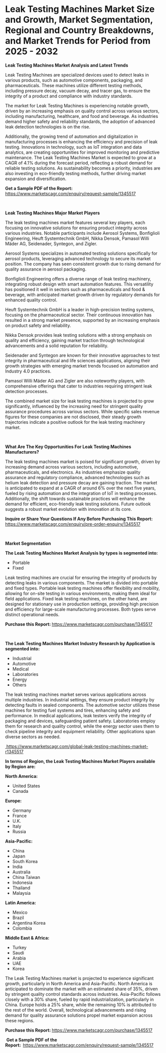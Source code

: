 <p><h1>Leak Testing Machines Market Size and Growth, Market Segmentation, Regional and Country Breakdowns, and Market Trends for Period from 2025 -  2032</h1></p><p><strong>Leak Testing Machines Market Analysis and Latest Trends</strong></p>
<p><p>Leak Testing Machines are specialized devices used to detect leaks in various products, such as automotive components, packaging, and pharmaceuticals. These machines utilize different testing methods, including pressure decay, vacuum decay, and tracer gas, to ensure the integrity of a product and compliance with industry standards. </p><p>The market for Leak Testing Machines is experiencing notable growth, driven by an increasing emphasis on quality control across various sectors, including manufacturing, healthcare, and food and beverage. As industries demand higher safety and reliability standards, the adoption of advanced leak detection technologies is on the rise. </p><p>Additionally, the growing trend of automation and digitalization in manufacturing processes is enhancing the efficiency and precision of leak testing. Innovations in technology, such as IoT integration and data analytics, are creating opportunities for improved monitoring and predictive maintenance. The Leak Testing Machines Market is expected to grow at a CAGR of 4.1% during the forecast period, reflecting a robust demand for reliable testing solutions. As sustainability becomes a priority, industries are also investing in eco-friendly testing methods, further driving market expansion and diversification.</p></p>
<p><strong>Get a Sample PDF of the Report:&nbsp;</strong> <a href="https://www.marketscagr.com/enquiry/request-sample/1345517?utm_campaign=3292&utm_medium=2&utm_source=Github&utm_content=ia&utm_term=16042025&utm_id=leak-testing-machines">https://www.marketscagr.com/enquiry/request-sample/1345517</a></p>
<p>&nbsp;</p>
<p><strong>Leak Testing Machines Major Market Players</strong></p>
<p><p>The leak testing machines market features several key players, each focusing on innovative solutions for ensuring product integrity across various industries. Notable participants include Aerosol Systems, Bonfiglioli Engineering, Heuft Systemtechnik GmbH, Nikka Densok, Pamasol Willi Mäder AG, Seidenader, Syntegon, and Zigler.</p><p>Aerosol Systems specializes in automated testing solutions specifically for aerosol products, leveraging advanced technology to secure its market position. The company has seen consistent growth due to rising demand for quality assurance in aerosol packaging.</p><p>Bonfiglioli Engineering offers a diverse range of leak testing machinery, integrating robust design with smart automation features. This versatility has positioned it well in sectors such as pharmaceuticals and food & beverage, with anticipated market growth driven by regulatory demands for enhanced quality control.</p><p>Heuft Systemtechnik GmbH is a leader in high-precision testing systems, focusing on the pharmaceutical sector. Their continuous innovation has resulted in a strong market presence, supported by an increasing emphasis on product safety and reliability.</p><p>Nikka Densok provides leak testing solutions with a strong emphasis on quality and efficiency, gaining market traction through technological advancements and a solid reputation for reliability. </p><p>Seidenader and Syntegon are known for their innovative approaches to test integrity in pharmaceutical and life sciences applications, aligning their growth strategies with emerging market trends focused on automation and Industry 4.0 practices.</p><p>Pamasol Willi Mäder AG and Zigler are also noteworthy players, with comprehensive offerings that cater to industries requiring stringent leak detection processes.</p><p>The combined market size for leak testing machines is projected to grow significantly, influenced by the increasing need for stringent quality assurance procedures across various sectors. While specific sales revenue figures for these companies are not disclosed, their steady growth trajectories indicate a positive outlook for the leak testing machinery market.</p></p>
<p>&nbsp;</p>
<p><strong>What Are The Key Opportunities For Leak Testing Machines Manufacturers?</strong></p>
<p><p>The leak testing machines market is poised for significant growth, driven by increasing demand across various sectors, including automotive, pharmaceuticals, and electronics. As industries emphasize quality assurance and regulatory compliance, advanced technologies such as helium leak detection and pressure decay are gaining traction. The market is anticipated to expand at a CAGR of around 6% over the next five years, fueled by rising automation and the integration of IoT in testing processes. Additionally, the shift towards sustainable practices will enhance the demand for efficient, eco-friendly leak testing solutions. Future outlook suggests a robust market evolution with innovation at its core.</p></p>
<p><strong>Inquire or Share Your Questions If Any Before Purchasing This Report:</strong> <a href="https://www.marketscagr.com/enquiry/pre-order-enquiry/1345517?utm_campaign=3292&utm_medium=2&utm_source=Github&utm_content=ia&utm_term=16042025&utm_id=leak-testing-machines">https://www.marketscagr.com/enquiry/pre-order-enquiry/1345517</a></p>
<p>&nbsp;</p>
<p><strong>Market Segmentation</strong></p>
<p><strong>The Leak Testing Machines Market Analysis by types is segmented into:</strong></p>
<p><ul><li>Portable</li><li>Fixed</li></ul></p>
<p><p>Leak testing machines are crucial for ensuring the integrity of products by detecting leaks in various components. The market is divided into portable and fixed types. Portable leak testing machines offer flexibility and mobility, allowing for on-site testing in various environments, making them ideal for field applications. Fixed leak testing machines, on the other hand, are designed for stationary use in production settings, providing high precision and efficiency for large-scale manufacturing processes. Both types serve distinct operational needs.</p></p>
<p><strong>Purchase this Report:&nbsp;</strong><a href="https://www.marketscagr.com/purchase/1345517?utm_campaign=3292&utm_medium=2&utm_source=Github&utm_content=ia&utm_term=16042025&utm_id=leak-testing-machines">https://www.marketscagr.com/purchase/1345517</a></p>
<p>&nbsp;</p>
<p><strong>The Leak Testing Machines Market Industry Research by Application is segmented into:</strong></p>
<p><ul><li>Industrial</li><li>Automotive</li><li>Medical</li><li>Laboratories</li><li>Energy</li><li>Others</li></ul></p>
<p><p>The leak testing machines market serves various applications across multiple industries. In industrial settings, they ensure product integrity by detecting faults in sealed components. The automotive sector utilizes these machines for testing fuel systems and tires, enhancing safety and performance. In medical applications, leak testers verify the integrity of packaging and devices, safeguarding patient safety. Laboratories employ them for research and quality control, while the energy sector uses them to check pipeline integrity and equipment reliability. Other applications span diverse sectors as needed.</p></p>
<p><a href="https://www.marketscagr.com/global-leak-testing-machines-market-r1345517?utm_campaign=3292&utm_medium=2&utm_source=Github&utm_content=ia&utm_term=16042025&utm_id=leak-testing-machines">&nbsp;https://www.marketscagr.com/global-leak-testing-machines-market-r1345517</a></p>
<p><strong>In terms of Region, the Leak Testing Machines Market Players available by Region are:</strong></p>
<p>
    <p> <strong> North America: </strong>
        <ul>
            <li>United States</li>
            <li>Canada</li>
        </ul>
        </p> 
    <p> <strong> Europe: </strong>
        <ul>
            <li>Germany</li>
            <li>France</li>
            <li>U.K.</li>
            <li>Italy</li>
            <li>Russia</li>
        </ul>
        </p> 
    <p> <strong> Asia-Pacific: </strong>
        <ul>
            <li>China</li>
            <li>Japan</li>
            <li>South Korea</li>
            <li>India</li>
            <li>Australia</li>
            <li>China Taiwan</li>
            <li>Indonesia</li>
            <li>Thailand</li>
            <li>Malaysia</li>
        </ul>
        </p> 
    <p> <strong> Latin America: </strong>
        <ul>
            <li>Mexico</li>
            <li>Brazil</li>
            <li>Argentina Korea</li>
            <li>Colombia</li>
        </ul>
        </p> 
    <p> <strong> Middle East & Africa: </strong>
        <ul>
            <li>Turkey</li>
            <li>Saudi</li>
            <li>Arabia</li>
            <li>UAE</li>
            <li>Korea</li>
        </ul>
    </p>
    </p>
<p><p>The Leak Testing Machines market is projected to experience significant growth, particularly in North America and Asia-Pacific. North America is anticipated to dominate the market with an estimated share of 35%, driven by stringent quality control standards across industries. Asia-Pacific follows closely with a 30% share, fueled by rapid industrialization, particularly in China. Europe holds a 25% share, while the remaining 10% is attributed to the rest of the world. Overall, technological advancements and rising demand for quality assurance solutions propel market expansion across these regions.</p></p>
<p><strong>Purchase this Report: </strong><a href="https://www.marketscagr.com/purchase/1345517?utm_campaign=3292&utm_medium=2&utm_source=Github&utm_content=ia&utm_term=16042025&utm_id=leak-testing-machines">https://www.marketscagr.com/purchase/1345517</a></p>
<p>&nbsp;<strong>Get a Sample PDF of the Report:&nbsp;&nbsp;</strong><a href="https://www.marketscagr.com/enquiry/request-sample/1345517?utm_campaign=3292&utm_medium=2&utm_source=Github&utm_content=ia&utm_term=16042025&utm_id=leak-testing-machines">https://www.marketscagr.com/enquiry/request-sample/1345517</a></p>
<p><strong></strong></p>
<p><p></p><p></p><p></p></p>